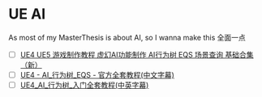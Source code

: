 # UE AI
As most of my MasterThesis is about AI, so I wanna make this 全面一点

- [ ] [UE4 UE5 游戏制作教程 虚幻AI功能制作 AI行为树 EQS 场景查询 基础合集（新）](https://www.bilibili.com/video/BV13341187Sj?spm_id_from=333.999.0.0) 
- [ ] [UE4 - AI_行为树_EQS - 官方全套教程(中文字幕)](https://www.bilibili.com/video/BV164411J74j?spm_id_from=333.999.0.0)
- [ ] [UE4_AI_行为树_入门全套教程(中英字幕)](https://www.bilibili.com/video/BV1C441187W6?spm_id_from=333.999.0.0)